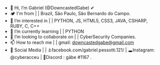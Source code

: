 - 👋 Hi, I’m Gabriel (@DowncastedGabe) ✔
- 🏕 I'm from | | Brazil, São Paulo, São Bernardo do Campo.
- 👀 I’m interested in | | PYTHON, JS, HTML5, CSS3, JAVA, CSHARP, RUBY, C, C++
- 🌱 I’m currently learning | | PYTHON
- 💞️ I’m looking to collaborate on | | CyberSecurity Companies.
- 📫 How to reach me | | gmail: downcastedgabe@gmail.com
- 🧷 Social Media | | ⚓facebook.com/gabriel.pessotti.121/ | 🕳Instagram: @cyberacceu | 💢Discord : gâbe #1167 .

<!---
DowncastedGabe/DowncastedGabe is a ✨ special ✨ repository because its `README.md` (this file) appears on your GitHub profile.
You can click the Preview link to take a look at your changes.
--->
